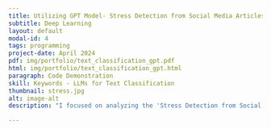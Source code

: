 ```yaml
---
title: Utilizing GPT Model- Stress Detection from Social Media Articles
subtitle: Deep Learning
layout: default
modal-id: 4
tags: programming
project-date: April 2024
pdf: img/portfolio/text_classification_gpt.pdf
html: img/portfolio/text_classification_gpt.html
paragraph: Code Demonstration
skill: Keywords - LLMs for Text Classification
thumbnail: stress.jpg
alt: image-alt
description: "I focused on analyzing the 'Stress Detection from Social Media Articles' dataset obtained from Kaggle. I utilized GPT models with three distinct techniques: Zero-Shot Prompting, Few-Shot Prompting, and Fine-tuning the GPT2 Model. These techniques were employed to effectively classify stress-related posts within the dataset, aiming to enhance understanding and detection of stress signals in social media discourse."

---
```

